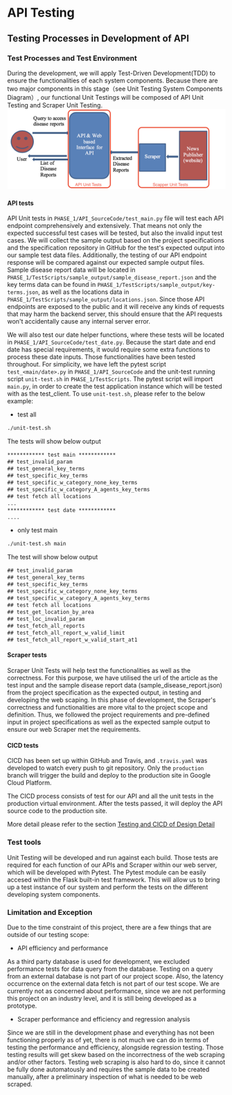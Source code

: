 [//]: # ( 3.1. API	Testing D2)
# API Testing

[//]: # ( • Describe	the	testing	processes	used	in	the	development	of API,	referring	to	the	data	and	scripts	included	in	Phase_1	folder.	This	should	describe	your testing	environment	and/or tools	used,	and	limitation e.g.	things	that	are	not	tested.	Describe	your testing	process	i.e.	how	your	team	conducts	testing using	the	test	data	e.g.	in	which	order	and	an overview	of	test	cases,	testing	data	and	testing	results.)
## Testing Processes in Development of API
### Test Processes and Test Environment
During the development, we will apply Test-Driven Development(TDD) to ensure the functionalities of each system components. 
Because there are two major components in this stage（see Unit Testing System Components Diagram）, our functional Unit Testings will be composed of API Unit Testing and Scraper Unit Testing.
 ![Unit Testing System Components Diagram](testing-components.png "Unit Testing")
#### API tests
API Unit tests in `PHASE_1/API_SourceCode/test_main.py` file will test each API endpoint comprehensively and extensively. That means not only the expected successful test cases will be tested, but also the invalid input test cases. We will collect the sample output based on the project specifications and the specification repository in GitHub for the test's expected output into our sample test data files.  Additionally, the testing of our API endpoint response will be compared against our expected sample output files. Sample disease report data will be located in `PHASE_1/TestScripts/sample_output/sample_disease_report.json` and the key terms data can be found in `PHASE_1/TestScripts/sample_output/key-terms.json`, as well as the locations data in `PHASE_1/TestScripts/sample_output/locations.json`. Since those API endpoints are exposed to the public and it will receive any kinds of requests that may harm the backend server, this should ensure that the API requests won't accidentally cause any internal server error.

We will also test our date helper functions, where these tests will be located in `PHASE_1/API_SourceCode/test_date.py`. Because the start date and end date has special requirements, it would require some extra functions to process these date inputs. Those functionalities have been tested throughout.
For simplicity, we have left the pytest script `test_<main/date>.py` in `PHASE_1/API_SourceCode` and the unit-test running script `unit-test.sh` in `PHASE_1/TestScripts`. The pytest script will import `main.py`, in order to create the test application instance which will be tested with as the test_client.
To use `unit-test.sh`, please refer to the below example:
  * test all
  ```bash
  ./unit-test.sh
  ```
  The tests will show below output
  ```
  ************ test main ************
## test_invalid_param
## test_general_key_terms
## test_specific_key_terms
## test_specific_w_category_none_key_terms
## test_specific_w_category_A_agents_key_terms
## test fetch all locations
...
************ test date ************
....
 ```
 * only test main
  ```bash
  ./unit-test.sh main
  ```
  The test will show below output
  ```
  ## test_invalid_param
  ## test_general_key_terms
  ## test_specific_key_terms
  ## test_specific_w_category_none_key_terms
  ## test_specific_w_category_A_agents_key_terms
  ## test fetch all locations
  ## test_get_location_by_area
  ## test_loc_invalid_param
  ## test_fetch_all_reports
  ## test_fetch_all_report_w_valid_limit
  ## test_fetch_all_report_w_valid_start_at1
  ```

#### Scraper tests
Scraper Unit Tests will help test the functionalities as well as the correctness. For this purpose, we have utilised the url of the article as the test input and the sample disease report data (sample_disease_report.json) from the project specification as the expected output, in testing and developing the web scaping. In this phase of development, the Scraper's correctness and functionalities are more vital to the project scope and definition. Thus, we followed the project requirements and pre-defined input in project specifications as well as the expected sample output to ensure our web Scraper met the requirements.

#### CICD tests
CICD has been set up within GitHub and Travis, and `.travis.yaml` was developed to watch every push to git repository. Only the `production` branch will trigger the build and deploy to the production site in Google Cloud Platform.

The CICD process consists of test for our API and all the unit tests in the production virtual environment. After the tests passed, it will deploy the API source code to the production site.

More detail please refer to the section [Testing and CICD of Design Detail](https://github.com/unsw-se3011/SENG3011_EpiPro/blob/master/Reports/Design%20Details.md#testing-and-cicd)
### Test tools
Unit Testing will be developed and run against each build. Those tests are required for each function of our APIs and Scraper within our web server, which will be developed with Pytest. The Pytest module can be easily accesed within the Flask built-in test framework. This will allow us to bring up a test instance of our system and perform the tests on the different developing system components.

### Limitation and Exception 
Due to the time constraint of this project, there are a few things that are outside of our testing scope:
* API efficiency and performance

As a third party database is used for development, we excluded performance tests for data query from the database. Testing on a query from an external database is not part of our project scope. Also, the latency occurrence on the external data fetch is not part of our test scope. We are currently not as concerned about performance, since we are not performing this project on an industry level, and it is still being developed as a prototype.

* Scraper performance and efficiency and regression analysis

Since we are still in the development phase and everything has not been functioning properly as of yet, there is not much we can do in terms of testing the performance and efficiency, alongside regression testing. Those testing results will get skew based on the incorrectness of the web scraping and/or other factors. Testing web scraping is also hard to do, since it cannot be fully done automatously and requires the sample data to be created manually, after a preliminary inspection of what is needed to be web scraped.


[//]: # ( • Describe	the	output	of	testing	and	what	actions	you	took to	improve	the	test results. At	D2	your	Phase_1/TestScripts	folder	should	contain:)
[//]: # (1. Test	input	files	)
[//]: # (2. Test	configuration	files	if	any)	
[//]: # (3. Result	files	if	any)
[//]: # (4. Software	or	scripts	used	during	testing	if	any)






















[//]: # (3.2. Platform Testing D4)
[//]: # (• Describe	the	testing	processes	used	in	the development of	the	platform.	You	may	include	a	sub-folder	in	Phase_2	folder	to	include	any	data,	scripts	you	used	to	test	the	platform. • Describe	the	output	of	testing	and	what	actions	you	took	to	improve	the	test results.)
